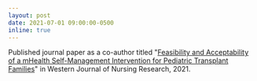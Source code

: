 ```yaml
---
layout: post
date: 2021-07-01 09:00:00-0500
inline: true
---
```


Published journal paper as a co-author titled "<u>Feasibility and Acceptability of a mHealth Self-Management Intervention for Pediatric Transplant Families</u>" in Western Journal of Nursing Research, 2021.

